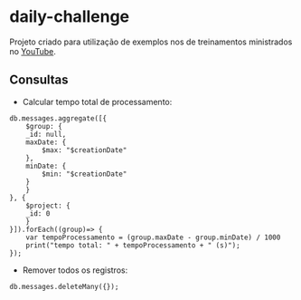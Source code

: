 # daily-challenge

Projeto criado para utilização de exemplos nos de treinamentos ministrados no [YouTube](https://www.youtube.com/c/DanielWisky).

## Consultas

* Calcular tempo total de processamento:
```
db.messages.aggregate([{
    $group: {
	_id: null,
	maxDate: {
	    $max: "$creationDate"
	},
	minDate: {
	    $min: "$creationDate"
	}
    }
}, {
    $project: {
	_id: 0
    }
}]).forEach((group)=> { 
    var tempoProcessamento = (group.maxDate - group.minDate) / 1000
    print("tempo total: " + tempoProcessamento + " (s)");
});
```

* Remover todos os registros:
```
db.messages.deleteMany({});
```




